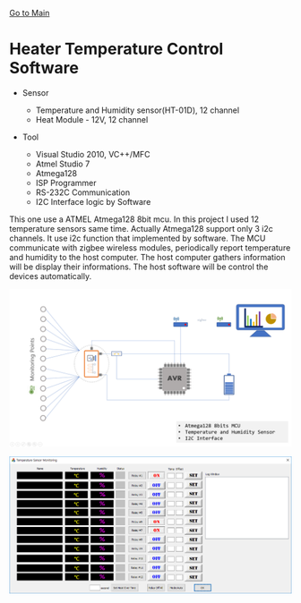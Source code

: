 [Go to Main](readme.md)
# Heater Temperature Control Software

* Sensor
  - Temperature and Humidity sensor(HT-01D), 12 channel
  - Heat Module - 12V, 12 channel
  
* Tool 
  - Visual Studio 2010, VC++/MFC
  - Atmel Studio 7
  - Atmega128
  - ISP Programmer
  - RS-232C Communication
  - I2C Interface logic by Software

This one use a ATMEL Atmega128 8bit mcu. In this project I used 12 temperature sensors same time. Actually Atmega128 support only 3 i2c channels. It use i2c function that implemented by software. The MCU communicate with zigbee wireless modules, periodically report temperature and humidity to the host computer. The host computer gathers information will be display their informations.
The host software will be control the devices automatically.

![Image](/images/SensorMonitorBD.png)

![Image](/images/TSM.PNG)
